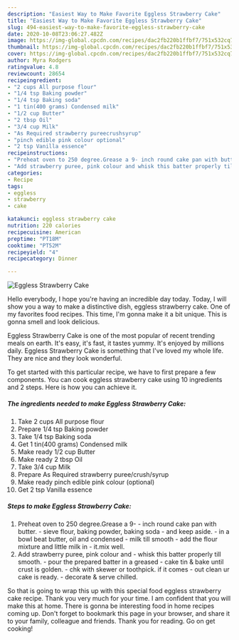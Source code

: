 ```yaml
---
description: "Easiest Way to Make Favorite Eggless Strawberry Cake"
title: "Easiest Way to Make Favorite Eggless Strawberry Cake"
slug: 494-easiest-way-to-make-favorite-eggless-strawberry-cake
date: 2020-10-08T23:06:27.482Z
image: https://img-global.cpcdn.com/recipes/dac2fb220b1ffbf7/751x532cq70/eggless-strawberry-cake-recipe-main-photo.jpg
thumbnail: https://img-global.cpcdn.com/recipes/dac2fb220b1ffbf7/751x532cq70/eggless-strawberry-cake-recipe-main-photo.jpg
cover: https://img-global.cpcdn.com/recipes/dac2fb220b1ffbf7/751x532cq70/eggless-strawberry-cake-recipe-main-photo.jpg
author: Myra Rodgers
ratingvalue: 4.8
reviewcount: 28654
recipeingredient:
- "2 cups All purpose flour"
- "1/4 tsp Baking powder"
- "1/4 tsp Baking soda"
- "1 tin(400 grams) Condensed milk"
- "1/2 cup Butter"
- "2 tbsp Oil"
- "3/4 cup Milk"
- "As Required strawberry pureecrushsyrup"
- "pinch edible pink colour optional"
- "2 tsp Vanilla essence"
recipeinstructions:
- "Preheat oven to 250 degree.Grease a 9- inch round cake pan with butter. sieve flour, baking powder, baking soda and keep aside. in a bowl beat butter, oil and condensed milk till smooth add the flour mixture and little milk in it.mix well."
- "Add strawberry puree, pink colour and whisk this batter properly till smooth. pour the prepared batter in a greased cake tin &amp; bake until crust is golden. chk with skewer or toothpick. if it comes out clean ur cake is ready. decorate &amp; serve chilled."
categories:
- Recipe
tags:
- eggless
- strawberry
- cake

katakunci: eggless strawberry cake 
nutrition: 220 calories
recipecuisine: American
preptime: "PT18M"
cooktime: "PT52M"
recipeyield: "4"
recipecategory: Dinner

---
```



![Eggless Strawberry Cake](https://img-global.cpcdn.com/recipes/dac2fb220b1ffbf7/751x532cq70/eggless-strawberry-cake-recipe-main-photo.jpg)

Hello everybody, I hope you're having an incredible day today. Today, I will show you a way to make a distinctive dish, eggless strawberry cake. One of my favorites food recipes. This time, I'm gonna make it a bit unique. This is gonna smell and look delicious.



Eggless Strawberry Cake is one of the most popular of recent trending meals on earth. It's easy, it's fast, it tastes yummy. It's enjoyed by millions daily. Eggless Strawberry Cake is something that I've loved my whole life. They are nice and they look wonderful.


To get started with this particular recipe, we have to first prepare a few components. You can cook eggless strawberry cake using 10 ingredients and 2 steps. Here is how you can achieve it.

<!--inarticleads1-->

##### The ingredients needed to make Eggless Strawberry Cake:

1. Take 2 cups All purpose flour
1. Prepare 1/4 tsp Baking powder
1. Take 1/4 tsp Baking soda
1. Get 1 tin(400 grams) Condensed milk
1. Make ready 1/2 cup Butter
1. Make ready 2 tbsp Oil
1. Take 3/4 cup Milk
1. Prepare As Required strawberry puree/crush/syrup
1. Make ready pinch edible pink colour (optional)
1. Get 2 tsp Vanilla essence




<!--inarticleads2-->

##### Steps to make Eggless Strawberry Cake:

1. Preheat oven to 250 degree.Grease a 9- - inch round cake pan with butter. - sieve flour, baking powder, baking soda - and keep aside. - in a bowl beat butter, oil and condensed - milk till smooth - add the flour mixture and little milk in - it.mix well.
1. Add strawberry puree, pink colour and - whisk this batter properly till smooth. - pour the prepared batter in a greased - cake tin &amp; bake until crust is golden. - chk with skewer or toothpick. if it comes - out clean ur cake is ready. - decorate &amp; serve chilled.




So that is going to wrap this up with this special food eggless strawberry cake recipe. Thank you very much for your time. I am confident that you will make this at home. There is gonna be interesting food in home recipes coming up. Don't forget to bookmark this page in your browser, and share it to your family, colleague and friends. Thank you for reading. Go on get cooking!
